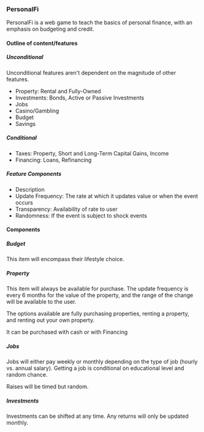 ### PersonalFi
PersonalFi is a web game to teach the basics of personal finance, with an emphasis on budgeting and credit.

#### Outline of content/features
##### Unconditional

Unconditional features aren't dependent on the magnitude of other
features.

*  Property: Rental and Fully-Owned
*  Investments: Bonds, Active or Passive Investments
*  Jobs
*  Casino/Gambling
*  Budget
*  Savings

##### Conditional
*  Taxes: Property, Short and Long-Term Capital Gains, Income
*  Financing: Loans, Refinancing

##### Feature Components

*  Description
*  Update Frequency: The rate at which it updates value or when the event occurs
*  Transparency: Availability of rate to user
*  Randomness: If the event is subject to shock events

#### Components
##### Budget
This item will encompass their lifestyle choice. 

##### Property
This item will always be available for purchase. The update frequency is every 6 months for the value of the property, and the range of the change will be available to the user. 

The options available are fully purchasing properties, renting a property, and renting out your own property. 

It can be purchased with cash or with Financing

##### Jobs
Jobs will either pay weekly or monthly depending on the type of job (hourly vs. annual salary). Getting a job is conditional on educational level and random chance.

Raises will be timed but random. 

##### Investments
Investments can be shifted at any time. Any returns will only be updated monthly.
